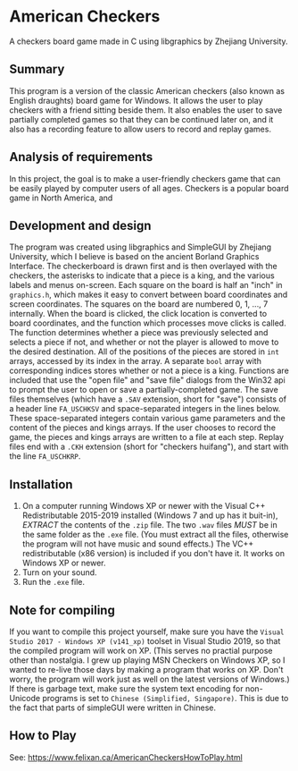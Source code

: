 # American Checkers
 A checkers board game made in C using libgraphics by Zhejiang University.

## Summary
This program is a version of the classic American checkers (also known as English draughts) board game for Windows. It allows the user to play checkers with a friend sitting beside them. It also enables the user to save partially completed games so that they can be continued later on, and it also has a recording feature to allow users to record and replay games.

## Analysis of requirements
In this project, the goal is to make a user-friendly checkers game that can be easily played by computer users of all ages. Checkers is a popular board game in North America, and 

## Development and design
The program was created using libgraphics and SimpleGUI by Zhejiang University, which I believe is based on the ancient Borland Graphics Interface. The checkerboard is drawn first and is then overlayed with the checkers, the asterisks to indicate that a piece is a king, and the various labels and menus on-screen. Each square on the board is half an "inch" in `graphics.h`, which makes it easy to convert between board coordinates and screen coordinates. The squares on the board are numbered 0, 1, ..., 7 internally. When the board is clicked, the click location is converted to board coordinates, and the function which processes move clicks is called. The function determines whether a piece was previously selected and selects a piece if not, and whether or not the player is allowed to move to the desired destination. All of the positions of the pieces are stored in `int` arrays, accessed by its index in the array. A separate `bool` array with corresponding indices stores whether or not a piece is a king. Functions are included that use the "open file" and "save file" dialogs from the Win32 api to prompt the user to open or save a partially-completed game. The save files themselves (which have a `.SAV` extension, short for "save") consists of a header line `FA_USCHKSV` and space-separated integers in the lines below. These space-separated integers contain various game parameters and the content of the pieces and kings arrays. If the user chooses to record the game, the pieces and kings arrays are written to a file at each step. Replay files end with a `.CKH` extension (short for "checkers huifang"), and start with the line `FA_USCHKRP`.

## Installation
1. On a computer running Windows XP or newer with the Visual C++ Redistributable 2015-2019 installed (Windows 7 and up has it buit-in), *EXTRACT* the contents of the `.zip` file. The two `.wav` files *MUST* be in the same folder as the `.exe` file. (You must extract all the files, otherwise the program will not have music and sound effects.) The VC++ redistributable (x86 version) is included if you don't have it. It works on Windows XP or newer.
2. Turn on your sound.
3. Run the `.exe` file.

## Note for compiling
If you want to compile this project yourself, make sure you have the `Visual Studio 2017 - Windows XP (v141_xp)` toolset in Visual Studio 2019, so that the compiled program will work on XP. (This serves no practial purpose other than nostalgia. I grew up playing MSN Checkers on Windows XP, so I wanted to re-live those days by making a program that works on XP. Don't worry, the program will work just as well on the latest versions of Windows.) If there is garbage text, make sure the system text encoding for non-Unicode programs is set to `Chinese (Simplified, Singapore)`. This is due to the fact that parts of simpleGUI were written in Chinese.

## How to Play
See: https://www.felixan.ca/AmericanCheckersHowToPlay.html